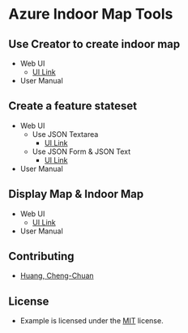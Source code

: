 # Azure Indoor Map Tools

## Use Creator to create indoor map
* Web UI
  * [UI Link](https://archerhuang.github.io/Postman-for-Azure-Indoor-Map/Use-Creator-to-create-Azure-Indoor-Map/)
* User Manual

## Create a feature stateset
* Web UI
  * Use JSON Textarea
    * [UI Link](https://archerhuang.github.io/Postman-for-Azure-Indoor-Map/Set-Azure-Indoor-Map-Style-Rules/form/)
  * Use JSON Form & JSON Text
    * [UI Link](https://archerhuang.github.io/Postman-for-Azure-Indoor-Map/Set-Azure-Indoor-Map-Style-Rules/form_textarea/)
* User Manual

## Display Map & Indoor Map
* Web UI
  * [UI Link](https://archerhuang.github.io/Postman-for-Azure-Indoor-Map/web)
* User Manual

## Contributing
* [Huang, Cheng-Chuan](https://github.com/ArcherHuang)

## License
* Example is licensed under the [MIT](./LICENSE) license.